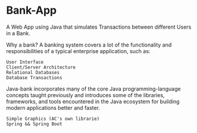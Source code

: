 # Bank-App
A Web App using Java that simulates Transactions between different Users in a Bank.

Why a bank? A banking system covers a lot of the functionality and responsibilities of a typical enterprise application, such as:

    User Interface
    Client/Server Architecture
    Relational Databases
    Database Transactions

Java-bank incorporates many of the core Java programming-language concepts taught previously and introduces some of the libraries, frameworks, 
and tools encountered in the Java ecosystem for building modern applications better and faster.

    Simple Graphics (AC's own librarie)
    Spring && Spring Boot
